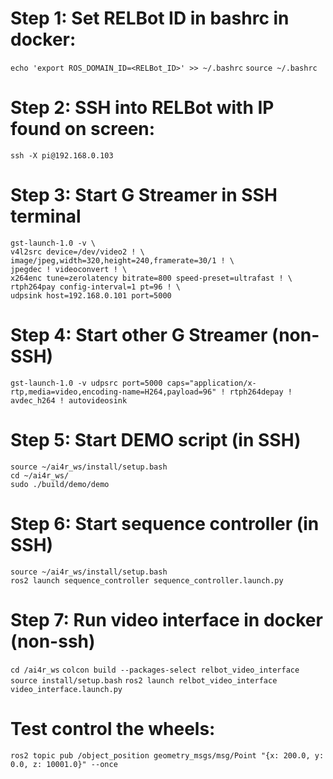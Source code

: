 # Step 1: Set RELBot ID in bashrc in docker:

`echo 'export ROS_DOMAIN_ID=<RELBot_ID>' >> ~/.bashrc`
`source ~/.bashrc`

# Step 2: SSH into RELBot with IP found on screen:

`ssh -X pi@192.168.0.103`

# Step 3: Start G Streamer in SSH terminal

```commandline
gst-launch-1.0 -v \
v4l2src device=/dev/video2 ! \
image/jpeg,width=320,height=240,framerate=30/1 ! \
jpegdec ! videoconvert ! \
x264enc tune=zerolatency bitrate=800 speed-preset=ultrafast ! \
rtph264pay config-interval=1 pt=96 ! \
udpsink host=192.168.0.101 port=5000
```

# Step 4: Start other G Streamer (non-SSH)

```commandline
gst-launch-1.0 -v udpsrc port=5000 caps="application/x-rtp,media=video,encoding-name=H264,payload=96" ! rtph264depay ! avdec_h264 ! autovideosink
```

# Step 5: Start DEMO script (in SSH)
```commandline
source ~/ai4r_ws/install/setup.bash
cd ~/ai4r_ws/
sudo ./build/demo/demo 
```

# Step 6: Start sequence controller (in SSH)
```commandline
source ~/ai4r_ws/install/setup.bash
ros2 launch sequence_controller sequence_controller.launch.py
```

# Step 7: Run video interface in docker (non-ssh)
`cd /ai4r_ws`
`colcon build --packages-select relbot_video_interface`
`source install/setup.bash`
`ros2 launch relbot_video_interface video_interface.launch.py`

# Test control the wheels:

`ros2 topic pub /object_position geometry_msgs/msg/Point "{x: 200.0, y: 0.0, z: 10001.0}" --once`
